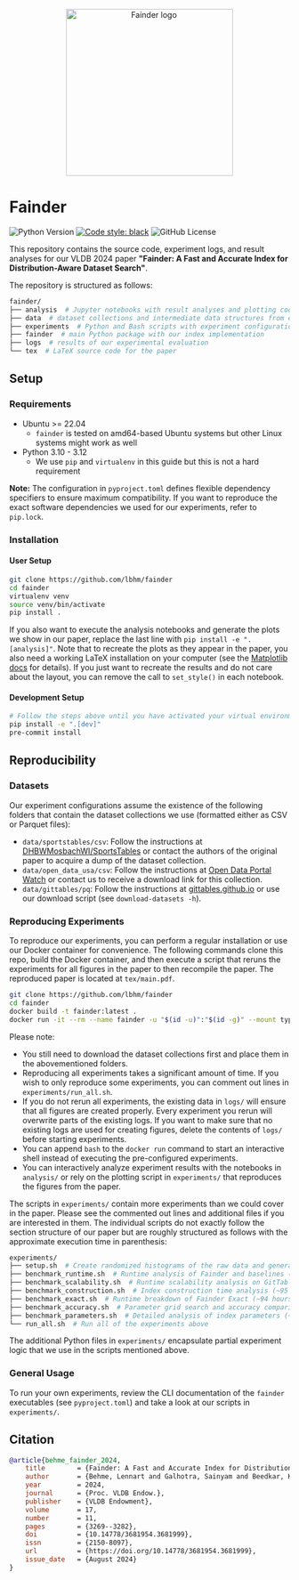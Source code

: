 <!-- markdownlint-disable MD033 -->
<p align="center">
  <picture>
    <img alt="Fainder logo" src="https://github.com/user-attachments/assets/41686649-f1c1-4b60-824e-80c322c5da85" width="300">
  </picture>
</p>

# Fainder

![Python Version](https://img.shields.io/python/required-version-toml?tomlFilePath=https%3A%2F%2Fraw.githubusercontent.com%2Flbhm%2Ffainder%2Fmain%2Fpyproject.toml)
[![Code style: black](https://img.shields.io/badge/code%20style-black-000000.svg)](https://github.com/psf/black)
![GitHub License](https://img.shields.io/github/license/lbhm/fainder)

This repository contains the source code, experiment logs, and result analyses for our VLDB 2024
paper **"Fainder: A Fast and Accurate Index for Distribution-Aware Dataset Search"**.

The repository is structured as follows:

```bash
fainder/
├── analysis  # Jupyter notebooks with result analyses and plotting code
├── data  # dataset collections and intermediate data structures from experiments
├── experiments  # Python and Bash scripts with experiment configurations
├── fainder  # main Python package with our index implementation
├── logs  # results of our experimental evaluation
└── tex  # LaTeX source code for the paper
```

## Setup

### Requirements

- Ubuntu >= 22.04
  - `fainder` is tested on amd64-based Ubuntu systems but other Linux systems might work as well
- Python 3.10 - 3.12
  - We use `pip` and `virtualenv` in this guide but this is not a hard requirement

**Note:** The configuration in `pyproject.toml` defines flexible dependency specifiers to ensure
maximum compatibility. If you want to reproduce the exact software dependencies we used for our
experiments, refer to `pip.lock`.

### Installation

#### User Setup

```bash
git clone https://github.com/lbhm/fainder
cd fainder
virtualenv venv
source venv/bin/activate
pip install .
```

If you also want to execute the analysis notebooks and generate the plots we show in our paper,
replace the last line with `pip install -e ".[analysis]"`. Note that to recreate the plots
as they appear in the paper, you also need a working LaTeX installation on your computer (see the
[Matplotlib docs](https://matplotlib.org/stable/users/explain/text/usetex.html) for details). If
you just want to recreate the results and do not care about the layout, you can remove the call to
`set_style()` in each notebook.

#### Development Setup

```bash
# Follow the steps above until you have activated your virtual environment
pip install -e ".[dev]"
pre-commit install
```

## Reproducibility

### Datasets

Our experiment configurations assume the existence of the following folders that contain the
dataset collections we use (formatted either as CSV or Parquet files):

- `data/sportstables/csv`: Follow the instructions at [DHBWMosbachWI/SportsTables](https://github.com/DHBWMosbachWI/SportsTables) or contact the authors of the original paper to acquire a dump of the dataset collection.
- `data/open_data_usa/csv`: Follow the instructions at [Open Data Portal Watch](https://data.wu.ac.at/portalwatch/about) or contact us to receive a download link for this collection.
- `data/gittables/pq`: Follow the instructions at [gittables.github.io](https://gittables.github.io/) or use our download script (see `download-datasets -h`).

### Reproducing Experiments

To reproduce our experiments, you can perform a regular installation or use our Docker container
for convenience. The following commands clone this repo, build the Docker container, and then
execute a script that reruns the experiments for all figures in the paper to then recompile the
paper. The reproduced paper is located at `tex/main.pdf`.

```bash
git clone https://github.com/lbhm/fainder
cd fainder
docker build -t fainder:latest .
docker run -it --rm --name fainder -u "$(id -u)":"$(id -g)" --mount type=bind,src=.,dst=/fainder fainder
```

Please note:

- You still need to download the dataset collections first and place them in the abovementioned folders.
- Reproducing all experiments takes a significant amount of time. If you wish to only reproduce some experiments, you can comment out lines in `experiments/run_all.sh`.
- If you do not rerun all experiments, the existing data in `logs/` will ensure that all figures are created properly. Every experiment you rerun will overwrite parts of the existing logs. If you want to make sure that no existing logs are used for creating figures, delete the contents of `logs/` before starting experiments.
- You can append `bash` to the `docker run` command to start an interactive shell instead of executing the pre-configured experiments.
- You can interactively analyze experiment results with the notebooks in `analysis/` or rely on the plotting script in `experiments/` that reproduces the figures from the paper.

The scripts in `experiments/` contain more experiments than we could cover in the paper. Please see
the commented out lines and additional files if you are interested in them. The individual scripts
do not exactly follow the section structure of our paper but are roughly structured as follows with
the approximate execution time in parenthesis:

```bash
experiments/
├── setup.sh  # Create randomized histograms of the raw data and generate benchmark queries (~48 hours)
├── benchmark_runtime.sh  # Runtime analysis of Fainder and baselines (~97 hours)
├── benchmark_scalability.sh  # Runtime scalability analysis on GitTables (~11 hours)
├── benchmark_construction.sh  # Index construction time analysis (~95 hours)
├── benchmark_exact.sh  # Runtime breakdown of Fainder Exact (~94 hours)
├── benchmark_accuracy.sh  # Parameter grid search and accuracy comparison to baselines (~42 hours)
├── benchmark_parameters.sh  # Detailed analysis of index parameters (~2 hours)
└── run_all.sh  # Run all of the experiments above
```

The additional Python files in `experiments/` encapsulate partial experiment logic that we use in
the scripts mentioned above.

### General Usage

To run your own experiments, review the CLI documentation of the `fainder` executables (see
`pyproject.toml`) and take a look at our scripts in `experiments/`.

## Citation

```bibtex
@article{behme_fainder_2024,
    title        = {Fainder: A Fast and Accurate Index for Distribution-Aware Dataset Search},
    author       = {Behme, Lennart and Galhotra, Sainyam and Beedkar, Kaustubh and Markl, Volker},
    year         = 2024,
    journal      = {Proc. VLDB Endow.},
    publisher    = {VLDB Endowment},
    volume       = 17,
    number       = 11,
    pages        = {3269--3282},
    doi          = {10.14778/3681954.3681999},
    issn         = {2150-8097},
    url          = {https://doi.org/10.14778/3681954.3681999},
    issue_date   = {August 2024}
}
```

